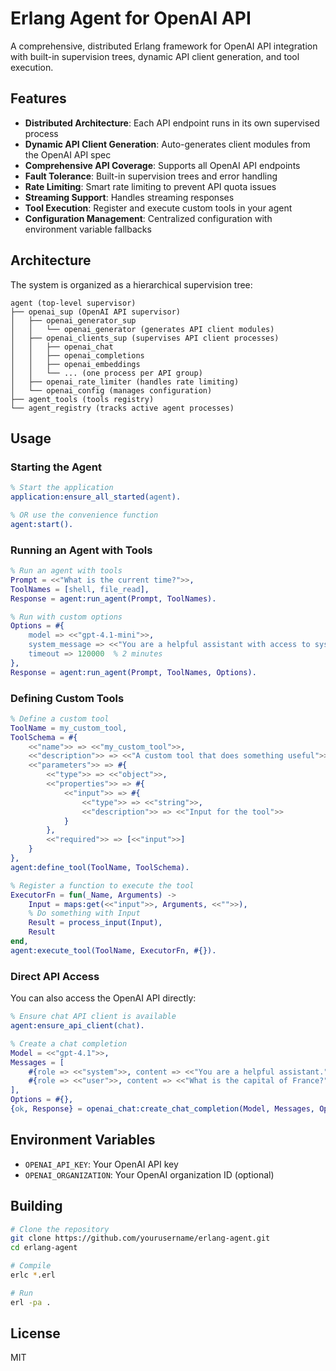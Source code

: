 # Erlang Agent for OpenAI API

A comprehensive, distributed Erlang framework for OpenAI API integration with built-in supervision trees, dynamic API client generation, and tool execution.

## Features

- **Distributed Architecture**: Each API endpoint runs in its own supervised process
- **Dynamic API Client Generation**: Auto-generates client modules from the OpenAI API spec
- **Comprehensive API Coverage**: Supports all OpenAI API endpoints
- **Fault Tolerance**: Built-in supervision trees and error handling
- **Rate Limiting**: Smart rate limiting to prevent API quota issues
- **Streaming Support**: Handles streaming responses
- **Tool Execution**: Register and execute custom tools in your agent
- **Configuration Management**: Centralized configuration with environment variable fallbacks

## Architecture

The system is organized as a hierarchical supervision tree:

```
agent (top-level supervisor)
├── openai_sup (OpenAI API supervisor)
│   ├── openai_generator_sup
│   │   └── openai_generator (generates API client modules)
│   ├── openai_clients_sup (supervises API client processes)
│   │   ├── openai_chat
│   │   ├── openai_completions
│   │   ├── openai_embeddings
│   │   └── ... (one process per API group)
│   ├── openai_rate_limiter (handles rate limiting)
│   └── openai_config (manages configuration)
├── agent_tools (tools registry)
└── agent_registry (tracks active agent processes)
```

## Usage

### Starting the Agent

```erlang
% Start the application
application:ensure_all_started(agent).

% OR use the convenience function
agent:start().
```

### Running an Agent with Tools

```erlang
% Run an agent with tools
Prompt = <<"What is the current time?">>,
ToolNames = [shell, file_read],
Response = agent:run_agent(Prompt, ToolNames).

% Run with custom options
Options = #{
    model => <<"gpt-4.1-mini">>,
    system_message => <<"You are a helpful assistant with access to system tools.">>,
    timeout => 120000  % 2 minutes
},
Response = agent:run_agent(Prompt, ToolNames, Options).
```

### Defining Custom Tools

```erlang
% Define a custom tool
ToolName = my_custom_tool,
ToolSchema = #{
    <<"name">> => <<"my_custom_tool">>,
    <<"description">> => <<"A custom tool that does something useful">>,
    <<"parameters">> => #{
        <<"type">> => <<"object">>,
        <<"properties">> => #{
            <<"input">> => #{
                <<"type">> => <<"string">>,
                <<"description">> => <<"Input for the tool">>
            }
        },
        <<"required">> => [<<"input">>]
    }
},
agent:define_tool(ToolName, ToolSchema).

% Register a function to execute the tool
ExecutorFn = fun(_Name, Arguments) ->
    Input = maps:get(<<"input">>, Arguments, <<"">>),
    % Do something with Input
    Result = process_input(Input),
    Result
end,
agent:execute_tool(ToolName, ExecutorFn, #{}).
```

### Direct API Access

You can also access the OpenAI API directly:

```erlang
% Ensure chat API client is available
agent:ensure_api_client(chat).

% Create a chat completion
Model = <<"gpt-4.1">>,
Messages = [
    #{role => <<"system">>, content => <<"You are a helpful assistant.">>},
    #{role => <<"user">>, content => <<"What is the capital of France?">>}
],
Options = #{},
{ok, Response} = openai_chat:create_chat_completion(Model, Messages, Options).
```

## Environment Variables

- `OPENAI_API_KEY`: Your OpenAI API key
- `OPENAI_ORGANIZATION`: Your OpenAI organization ID (optional)

## Building

```bash
# Clone the repository
git clone https://github.com/yourusername/erlang-agent.git
cd erlang-agent

# Compile
erlc *.erl

# Run
erl -pa .
```

## License

MIT
